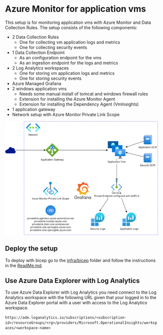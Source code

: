 # Azure Monitor for application vms

This setup is for monitoring application vms with Azure Monitor and Data Collection Rules. The setup consists of the following components:
* 2 Data Collection Rules
  * One for collecting vm application logs and metrics 
  * One for collecting security events
* 1 Data Collection Endpoint
  * As an configuration endpoint for the vms
  * As an ingestion endpoint for the logs and metrics
* 2 Log Analytics workspaces
  * One for storing vm application logs and metrics
  * One for storing security events
* Azure Managed Grafana
* 2 windows application vms
  * Needs some manual install of tomcat and windows firewall rules
  * Extension for installing the Azure Monitor Agent
  * Extension for installing the Dependency Agent (VmInsights)
* 1 application gateway
* Network setup with Azure Monitor Private Link Scope

![architecture](docs/architecture.png)

## Deploy the setup

To deploy with bicep go to the [infra/bicep](infra/bicep) folder and follow the instructions in the [ReadMe.md](infra/bicep/README.md).

## Use Azure Data Explorer with Log Analytics

To use Azure Data Explorer with Log Analytics you need connect to the Log Analytics workspace with the following URL given that your logged in to the Azure Data Explorer portal with a user with access to the Log Analytics workspace.

`https://ade.loganalytics.io/subscriptions/<subscription-id>/resourceGroups/<rg>/providers/Microsoft.OperationalInsights/workspaces/<workspace-name>`